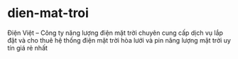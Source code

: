 # dien-mat-troi
Điện Việt – Công ty năng lượng điện mặt trời chuyên cung cấp dịch vụ lắp đặt và cho thuê hệ thống điện mặt trời hòa lưới và pin năng lượng mặt trời uy tín giá rẻ nhất
